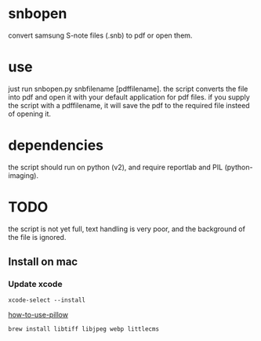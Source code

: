 snbopen
=======

convert samsung S-note files (.snb) to pdf or open them.

use
=======
just run snbopen.py snbfilename [pdffilename].
the script converts the file into pdf and open it with your default application for pdf files.
if you supply the script with a pdffilename, it will save the pdf to the required file insteed of opening it.

dependencies
=======
the script should run on python (v2), and require reportlab and PIL (python-imaging).

TODO
=======
the script is not yet full, text handling is very poor, and the background of the file is ignored.

## Install on mac

### Update xcode

```
xcode-select --install
```

[how-to-use-pillow](http://www.pythonforbeginners.com/gui/how-to-use-pillow)

```
brew install libtiff libjpeg webp littlecms
```
